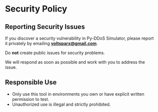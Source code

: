 # Security Policy

## Reporting Security Issues

If you discover a security vulnerability in Py-DDoS Simulator, please report it privately by emailing **voltsparx@gmail.com**.

Do **not** create public issues for security problems.

We will respond as soon as possible and work with you to address the issue.

## Responsible Use

- Only use this tool in environments you own or have explicit written permission to test.
- Unauthorized use is illegal and strictly prohibited.
